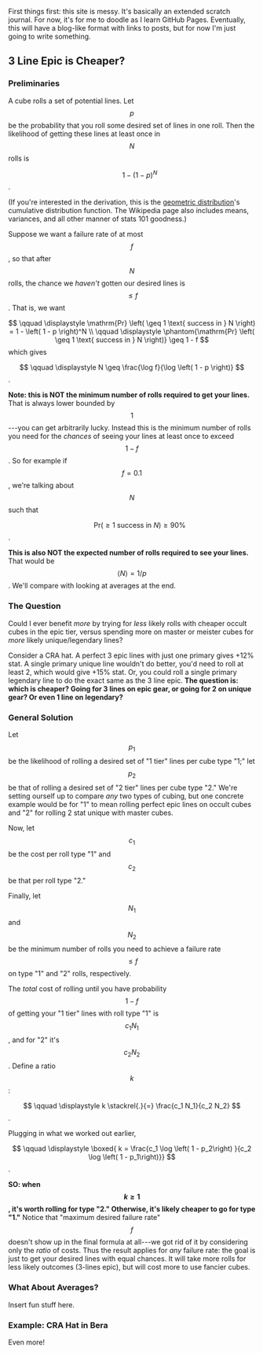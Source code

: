 <script type="text/javascript" async
  src="https://cdnjs.cloudflare.com/ajax/libs/mathjax/2.7.2/MathJax.js?config=TeX-MML-AM_CHTML">
</script>

First things first: this site is messy. It's basically an extended scratch journal. For now, it's for me to doodle as I learn GitHub Pages. Eventually, this will have a blog-like format with links to posts, but for now I'm just going to write something.

## 3 Line Epic is Cheaper?

### Preliminaries
A cube rolls a set of potential lines. Let $$p$$ be the probability that you roll some desired set of lines in one roll. Then the likelihood of getting these lines at least once in $$N$$ rolls is

$$
\qquad \displaystyle 1 - \left( 1 - p \right)^N
$$.

(If you're interested in the derivation, this is the [geometric distribution](https://en.wikipedia.org/wiki/Geometric_distribution)'s cumulative distribution function. The Wikipedia page also includes means, variances, and all other manner of stats 101 goodness.)

Suppose we want a failure rate of at most $$f$$, so that after $$N$$ rolls, the chance we *haven't* gotten our desired lines is $$\leq f$$. That is, we want

$$ 
\qquad \displaystyle \mathrm{Pr} \left( \geq 1 \text{ success in } N \right) = 1 - \left( 1 - p \right)^N \\
\qquad \displaystyle \phantom{\mathrm{Pr} \left( \geq 1 \text{ success in } N \right)} \geq 1 - f $$which gives

$$
\qquad \displaystyle N \geq \frac{\log f}{\log \left( 1 - p \right)}
$$.

**Note: this is NOT the minimum number of rolls required to get your lines.** That is always lower bounded by $$1$$---you can get arbitrarily lucky. Instead this is the minimum number of rolls you need for the *chances* of seeing your lines at least once to exceed $$1 - f$$. So for example if $$f = 0.1$$, we're talking about $$N$$ such that 

$$\qquad \displaystyle \mathrm{Pr} \left( \geq 1 \text{ success in } N \right) \geq 90 \%$$. 

**This is also NOT the expected number of rolls required to see your lines.** That would be $$\left \langle N \right \rangle = 1/p $$. We'll compare with looking at averages at the end.

### The Question
Could I ever benefit *more* by trying for *less* likely rolls with cheaper occult cubes in the epic tier, versus spending more on master or meister cubes for *more* likely unique/legendary lines?

Consider a CRA hat. A perfect 3 epic lines with just one primary gives +12% stat. A single primary unique line wouldn't do better, you'd need to roll at least 2, which would give +15% stat. Or, you could roll a single primary legendary line to do the exact same as the 3 line epic. **The question is: which is cheaper? Going for 3 lines on epic gear, or going for 2 on unique gear? Or even 1 line on legendary?**

### General Solution
Let $$p_1$$ be the likelihood of rolling a desired set of "1 tier" lines per cube type "1;" let $$ p_2 $$ be that of rolling a desired set of "2 tier" lines per cube type "2." We're setting ourself up to compare *any* two types of cubing, but one concrete example would be for "1" to mean rolling perfect epic lines on occult cubes and "2" for rolling 2 stat unique with master cubes.

Now, let $$c_1$$ be the cost per roll type "1" and $$c_2$$ be that per roll type "2."

Finally, let $$N_1$$ and $$N_2$$ be the minimum number of rolls you need to achieve a failure rate $$\leq f$$ on type "1" and "2" rolls, respectively.

The *total* cost of rolling until you have probability $$1 - f$$ of getting your "1 tier" lines with roll type "1" is $$ c_1 N_1$$, and for "2" it's $$ c_2 N_2$$. Define a ratio $$k$$:

$$
\qquad \displaystyle k \stackrel{.}{=} \frac{c_1 N_1}{c_2 N_2}
$$.

Plugging in what we worked out earlier,

$$
\qquad \displaystyle \boxed{ k = \frac{c_1 \log \left( 1 - p_2\right) }{c_2 \log \left( 1 - p_1\right)}}
$$.

**SO: when $$k \geq 1$$, it's worth rolling for type "2." Otherwise, it's likely cheaper to go for type "1."** Notice that "maximum desired failure rate" $$f$$ doesn't show up in the final formula at all---we got rid of it by considering only the *ratio* of costs. Thus the result applies for *any* failure rate: the goal is just to get your desired lines with equal chances. It will take more rolls for less likely outcomes (3-lines epic), but will cost more to use fancier cubes. 

### What About Averages?
Insert fun stuff here.

### Example: CRA Hat in Bera
Even more!
